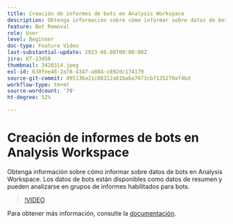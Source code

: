 ```yaml
---
title: Creación de informes de bots en Analysis Workspace
description: Obtenga información sobre cómo informar sobre datos de bots en Analysis Workspace. Los datos de bots están disponibles como datos de resumen y pueden analizarse en grupos de informes habilitados para bots.
feature: Bot Removal
role: User
level: Beginner
doc-type: Feature Video
last-substantial-update: 2023-06-08T00:00:00Z
jira: KT-13458
thumbnail: 3420314.jpeg
exl-id: 630fee46-2a78-4347-a884-c892dc174170
source-git-commit: d95136a21c08312a81baba7673cb7135270af4bd
workflow-type: tm+mt
source-wordcount: '70'
ht-degree: 52%

---
```


# Creación de informes de bots en Analysis Workspace

Obtenga información sobre cómo informar sobre datos de bots en Analysis Workspace. Los datos de bots están disponibles como datos de resumen y pueden analizarse en grupos de informes habilitados para bots.

>[!VIDEO](https://video.tv.adobe.com/v/3420314/?learn=on)

Para obtener más información, consulte la [documentación](https://experienceleague.adobe.com/docs/analytics/components/dimensions/bot-name.html).
